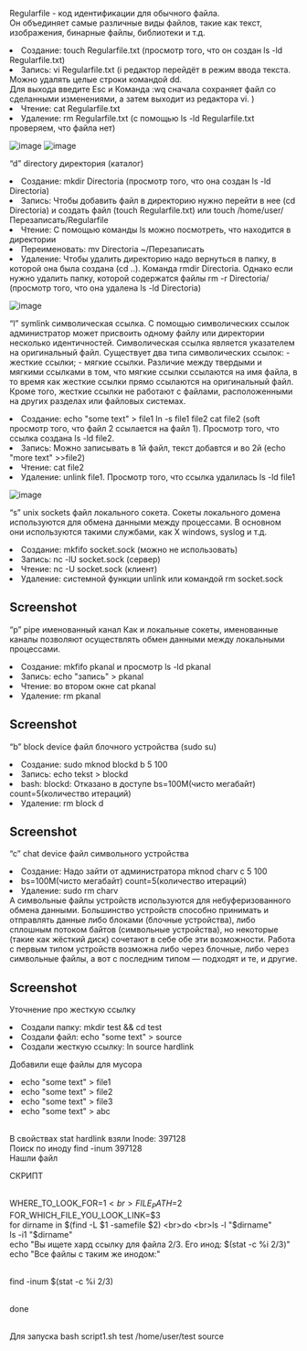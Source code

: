 Regularfile - код идентификации для обычного файла. <br> Он объединяет самые различные виды файлов, такие как текст, изображения, бинарные файлы, библиотеки и т.д. 
<li>Создание: touch Regularfile.txt (просмотр того, что он создан ls -ld Regularfile.txt)
<li>Запись: vi Regularfile.txt (i редактор перейдёт в режим ввода текста. Можно удалять целые строки командой dd.<br> Для выхода введите Esc и Команда :wq сначала сохраняет файл со сделанными изменениями, а затем выходит из редактора vi. )
<li>Чтение: cat Regularfile.txt
<li>Удаление: rm Regularfile.txt (с помощью ls -ld Regularfile.txt проверяем, что файла нет)

![image](https://user-images.githubusercontent.com/40539112/151754446-99f2fb09-dda7-4d35-923d-e0e45f51e997.png)
![image](https://user-images.githubusercontent.com/40539112/151754997-71c88688-e57a-42a3-af85-d7494421f6ea.png)

  “d” directory директория (каталог) 
<li>Создание: mkdir Directoria (просмотр того, что она создан ls -ld Directoria)
<li>Запись: Чтобы добавить файл в директорию нужно перейти в нее (cd Directoria) и создать файл (touch Regularfile.txt) или touch /home/user/Перезаписать/Regularfile
<li>Чтение: С помощью команды ls можно посмотреть, что находится в директории
<li>Переименовать: mv Directoria ~/Перезаписать
<li>Удаление: Чтобы удалить директорию надо вернуться в папку, в которой она была создана (cd ..). Команда rmdir Directoria. Однако если нужно удалить папку, которой содержатся файлы rm -r  Directoria/ (просмотр того, что она удалена ls -ld Directoria)

![image](https://user-images.githubusercontent.com/40539112/151755836-590f6c2e-809d-488e-bbce-4c3129f4e74d.png)

“l” symlink символическая ссылка. С помощью символических ссылок администратор может присвоить одному файлу или директории несколько идентичностей. Символическая ссылка является указателем на оригинальный файл. Существует два типа символических ссылок: - жесткие ссылки; - мягкие ссылки.
Различие между твердыми и мягкими ссылками в том, что мягкие ссылки ссылаются на имя файла, в то время как жесткие ссылки прямо ссылаются на оригинальный файл. Кроме того, жесткие ссылки не работают с файлами, расположенными на других разделах или файловых системах. 
<li>Создание: echo "some text" > file1 ln -s file1 file2 cat file2 (soft просмотр того, что файл 2 ссылается на файл 1). Просмотр того, что ссылка создана ls -ld file2.
<li>Запись: Можно записывать в 1й файл, текст добавтся и во 2й (echo "more text" >>file2)

<li>Чтение: cat file2
<li>Удаление: unlink file1. Просмотр того, что ссылка удалилась ls -ld file1
  
![image](https://user-images.githubusercontent.com/40539112/151756594-d2a8dc42-04e0-400c-9b4a-9080b70a6065.png)

“s” unix sockets файл локального сокета. Сокеты локального домена используются для обмена данными между процессами. В основном они используются такими службами, как X windows, syslog и т.д. 
<li>Создание: mkfifo socket.sock (можно не использовать)
<li>Запись: nc -lU socket.sock (сервер)
<li>Чтение: nc -U socket.sock (клиент)
<li>Удаление: системной функции unlink или командой rm socket.sock
  
<h2>Screenshot</h2>

  “p” pipe именованный канал Как и локальные сокеты, именованные каналы позволяют осуществлять обмен данными между локальными процессами.
<li>Создание: mkfifo pkanal и просмотр ls -ld pkanal
<li>Запись: echo "запись" > pkanal
<li>Чтение: во втором окне cat pkanal
<li>Удаление: rm pkanal

<h2>Screenshot</h2>
  
  “b” block device файл блочного устройства (sudo su)
<li>Создание: sudo mknod blockd b 5 100
<li>Запись: echo tekst > blockd
<li>bash: blockd: Отказано в доступе
bs=100M(чисто мегабайт) count=5(количество итераций)
<li>Удаление: rm block	d
  
<h2>Screenshot</h2>
  
 “c” chat device файл символьного устройства 
<li>Создание: Надо зайти от администратора mknod charv c 5 100
<li>bs=100M(чисто мегабайт) count=5(количество итераций)

<li>Удаление: sudo rm charv
<br>А символьные файлы устройств используются для небуферизованного обмена данными. Большинство устройств способно принимать и отправлять данные либо блоками (блочные устройства), либо сплошным потоком байтов (символьные устройства), но некоторые (такие как жёсткий диск) сочетают в себе обе эти возможности. Работа с первым типом устройств возможна либо через блочные, либо через символьные файлы, а вот с последним типом — подходят и те, и другие. 
  
<h2>Screenshot</h2>
  
 Уточнение про жесткую ссылку
<li>Создали папку: mkdir test && cd test
<li>Создали файл: echo "some text" > source
<li>Создали жесткую ссылку: ln source hardlink

Добавили еще файлы для мусора
<li>echo "some text" > file1
<li>echo "some text" > file2
<li>echo "some text" > file3
<li>echo "some text" > abc

<br>В свойствах stat hardlink взяли Inode: 397128
<br>Поиск по иноду find -inum 397128
<br>Нашли файл


СКРИПТ

<br>WHERE_TO_LOOK_FOR=$1
<br>FILE_PATH=$2
<br>FOR_WHICH_FILE_YOU_LOOK_LINK=$3
<br>for dirname in $(find -L $1 -samefile $2)
<br>do
<br>ls -l "$dirname"
<br>ls -i1 "$dirname"
<br>echo "Вы ищете хард ссылку для файла $2/$3. Его инод: $(stat -c %i $2/$3)"
<br>echo "Все файлы с таким же инодом:"

<br>find -inum $(stat -c %i $2/$3)

<br>done

<br>Для запуска bash script1.sh test /home/user/test source
  
  <h2></h2>
